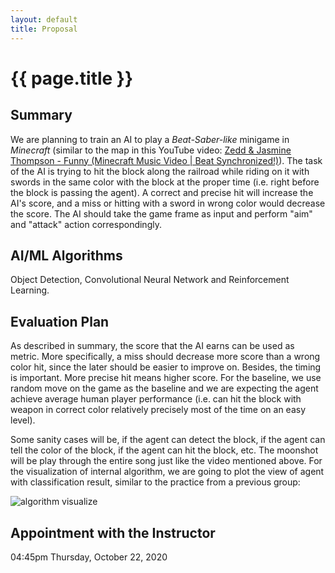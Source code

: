 ```yaml
---
layout: default
title: Proposal
---
```


# {{ page.title }}

## Summary

We are planning to train an AI to play a *Beat-Saber-like* minigame in *Minecraft* (similar to the map in this YouTube video: [Zedd & Jasmine Thompson - Funny (Minecraft Music Video \| Beat Synchronized!)](https://youtu.be/Wm0wFAJr1Xo)). The task of the AI is trying to hit the block along the railroad while riding on it with swords in the same color with the block at the proper time (i.e. right before the block is passing the agent). A correct and precise hit will increase the AI's score, and a miss or hitting with a sword in wrong color would decrease the score. The AI should take the game frame as input and perform "aim" and "attack" action correspondingly.

## AI/ML Algorithms

Object Detection, Convolutional Neural Network and Reinforcement Learning.

## Evaluation Plan

As described in summary, the score that the AI earns can be used as metric. More specifically, a miss should decrease more score than a wrong color hit, since the later should be easier to improve on. Besides, the timing is important. More precise hit means higher score. For the baseline, we use random move on the game as the baseline and we are expecting the agent achieve average human player performance (i.e. can hit the block with weapon in correct color relatively precisely most of the time on an easy level).

Some sanity cases will be, if the agent can detect the block, if the agent can tell the color of the block, if the agent can hit the block, etc. The moonshot will be play through the entire song just like the video mentioned above. For the visualization of internal algorithm, we are going to plot the view of agent with classification result, similar to the practice from a previous group:

![algorithm visualize](https://raw.githubusercontent.com/WendyWjt/ArtificialIdiot/main/docs/_images/algorithm_visualize.png)

## Appointment with the Instructor

04:45pm Thursday, October 22, 2020
